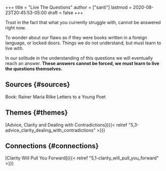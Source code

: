 +++
title = "Live The Questions"
author = ["santi"]
lastmod = 2020-08-23T20:45:53-05:00
draft = false
+++

Trust in the fact that what you currently struggle with, cannot be answered right now.

To wonder about our flaws as if they were books written in a foreign language, or locked doors. Things we do not understand, but must learn to live with.

In our solitude in the understanding of this questions we will eventually reach an answer. **These answers cannot be forced, we must learn to live the questions themselves.**


## Sources {#sources}

Book: Rainer Maria Rilke Letters to a Young Poet


## Themes {#themes}

[Advice, Clarity and Dealing with Contradictions]({{< relref "5,3-advice_clarity_dealing_with_contradictions" >}})


## Connections {#connections}

[Clarity Will Pull You Forward]({{< relref "5,1-clarity_will_pull_you_forward" >}})
